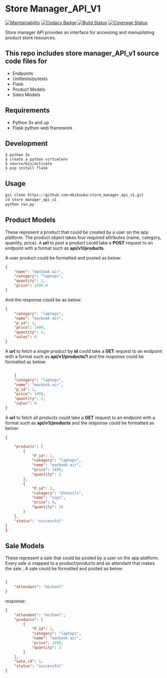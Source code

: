 # Store Manager_API_V1

[![Maintainability](https://api.codeclimate.com/v1/badges/c4b765fc3ef09ddeadf2/maintainability)](https://codeclimate.com/github/mkibuuka/store_manager_api_v1/maintainability)  [![Codacy Badge](https://api.codacy.com/project/badge/Grade/085901b67d7f4a49a921cf0f68a1098a)](https://www.codacy.com/app/mkibuuka/store_manager_api_v1?utm_source=github.com&amp;utm_medium=referral&amp;utm_content=mkibuuka/store_manager_api_v1&amp;utm_campaign=Badge_Grade) [![Build Status](https://travis-ci.org/mkibuuka/store_manager_api_v1.svg?branch=ap1-v3-ft-%23161573359-signup-login-logout)](https://travis-ci.org/mkibuuka/store_manager_api_v1) [![Coverage Status](https://coveralls.io/repos/github/mkibuuka/store_manager_api_v1/badge.svg?branch=shopping_cart)](https://coveralls.io/github/mkibuuka/store_manager_api_v1?branch=shopping_cart)

Store manager API provides an interface for accessing and manupilating product store resources.

## This repo includes store manager_API_v1 source code files for
* Endpoints
* Unittests/pytests
* Flask
* Product Models
* Sales Models

## Requirements
* Python 3x and up
* Flask python web framework

## Development
```
$ python 3x
$ create a python virtualenv
$ source/bin/activate
$ pip install flask
```
## Usage

```python
git clone https://github.com/mkibuuka/store_manager_api_v1.git
cd store_manager_api_v1
python run.py
```

## Product Models
These represent a product that could be created by a user on the app platform. The product object takes four required attributes (name, category, quantity, price).
A **url** to post a product could take a **POST** request to an endpoint with a format such as **api/v1/products**.

A user product could be formatted and posted as below:
```json
{
	"name": "macbook air",
	"category": "laptops",
	"quantity": 2,
	"price": 1499.0
}
```
And the response could be as below:
```json
{
    "category": "laptops",
    "name": "macbook air",
    "p_id": 1,
    "price": 1499,
    "quantity": 2,
    "sales": 0
}
```
A **url** to fetch a single product by **id** could take a **GET** request to an endpoint with a format such as **api/v1/products/1** and the response could be formatted as below:
```json

    {
    "category": "laptops",
    "name": "macbook air",
    "p_id": 1,
    "price": 1499,
    "quantity": 2,
    "sales": 0
}

```
A **url** to fetch all products could take a **GET** request to an endpoint with a format such as **api/v1/products** and the response could be formatted as below:
```json
{

    "products": [
        {
            "P_id": 1,
            "category": "laptops",
            "name": "macbook air",
            "price": 1499,
            "quantity": 2
        },
        {
            "P_id": 2,
            "category": "Utensils",
            "name": "cups",
            "price": 9,
            "quantity": 10
        }
    ],
    "status": "successful"
}
}
```

## Sale Models
These represent a sale that could be posted by a user on the app platform. Every sale is mapped to a product/products and an attendant that makes the sale .
A sale could be formatted and posted as below:
```json

{
	"attendant": "michael"
}
```

response:
```json
{
    "attendant": "michael",
    "products": [
        {
            "P_id": 1,
            "category": "laptops",
            "name": "macbook air",
            "price": 1499,
            "quantity": 2
        }
    ],
    "sale_id": 1,
    "status": "successful"
}
```
